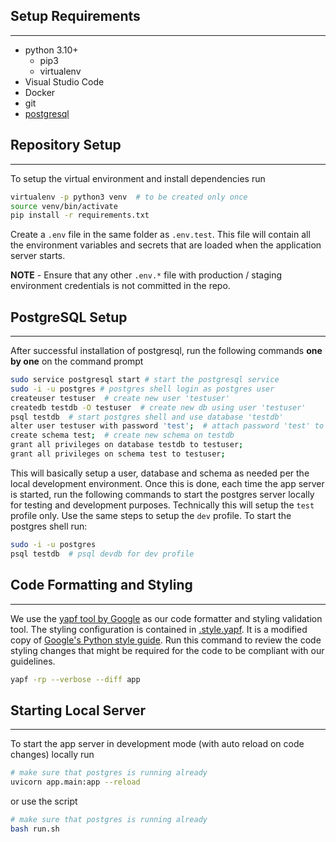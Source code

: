 ## Setup Requirements

---

- python 3.10+
  - pip3
  - virtualenv
- Visual Studio Code
- Docker
- git
- [postgresql](https://www.postgresql.org/download/)

## Repository Setup

---

To setup the virtual environment and install dependencies run

```bash
virtualenv -p python3 venv  # to be created only once
source venv/bin/activate
pip install -r requirements.txt
```

Create a `.env` file in the same folder as `.env.test`. This file will contain all the environment
variables and secrets that are loaded when the application server starts.

**NOTE** - Ensure that any other `.env.*` file with production / staging environment credentials
is not committed in the repo.

## PostgreSQL Setup

---

After successful installation of postgresql, run the following commands **one by one** on the command prompt

```bash
sudo service postgresql start # start the postgresql service
sudo -i -u postgres # postgres shell login as postgres user
createuser testuser  # create new user 'testuser'
createdb testdb -O testuser  # create new db using user 'testuser'
psql testdb  # start postgres shell and use database 'testdb'
alter user testuser with password 'test';  # attach password 'test' to user 'testuser'
create schema test;  # create new schema on testdb
grant all privileges on database testdb to testuser;
grant all privileges on schema test to testuser;
```

This will basically setup a user, database and schema as needed per the local development environment.
Once this is done, each time the app server is started, run the following commands to start the postgres
server locally for testing and development purposes. Technically this will setup the `test` profile only.
Use the same steps to setup the `dev` profile. To start the postgres shell run:

```bash
sudo -i -u postgres
psql testdb  # psql devdb for dev profile
```

## Code Formatting and Styling

---

We use the [yapf tool by Google](https://github.com/google/yapf) as our code formatter and styling validation tool.
The styling configuration is contained in [.style.yapf](.style.yapf). It is a modified copy of [Google's Python style guide](https://google.github.io/styleguide/pyguide.html).
Run this command to review the code styling changes that might be required for the code to be compliant with our guidelines.

```bash
yapf -rp --verbose --diff app
```

## Starting Local Server

---

To start the app server in development mode (with auto reload on code changes) locally run

```bash
# make sure that postgres is running already
uvicorn app.main:app --reload
```

or use the script

```bash
# make sure that postgres is running already
bash run.sh
```
